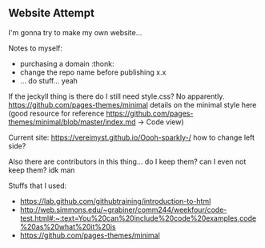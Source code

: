 ## Website Attempt

I'm gonna try to make my own website...

Notes to myself:
 - purchasing a domain :thonk:
 - change the repo name before publishing x.x
 - ... do stuff... yeah

If the jeckyll thing is there do I still need style.css? No apparently.
https://github.com/pages-themes/minimal details on the minimal style here
(good resource for reference https://github.com/pages-themes/minimal/blob/master/index.md -> Code view)

Current site: https://vereimyst.github.io/Oooh-sparkly-/ how to change left side?

Also there are contributors in this thing... do I keep them? can I even not keep them? idk man


Stuffs that I used:
 - https://lab.github.com/githubtraining/introduction-to-html
 - http://web.simmons.edu/~grabiner/comm244/weekfour/code-test.html#:~:text=You%20can%20include%20code%20examples,code%20as%20what%20it%20is
 - https://github.com/pages-themes/minimal
